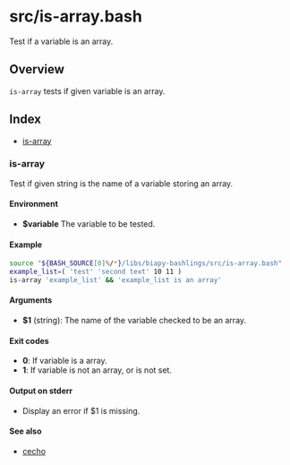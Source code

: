 # src/is-array.bash

Test if a variable is an array.

## Overview

`is-array` tests if given variable is an array.

## Index

* [is-array](#is-array)

### is-array

Test if given string is the name of a variable storing an array.

#### Environment

* **$variable** The variable to be tested.

#### Example

```bash
source "${BASH_SOURCE[0]%/*}/libs/biapy-bashlings/src/is-array.bash"
example_list=( 'test' 'second text' 10 11 )
is-array 'example_list' && 'example_list is an array'
```

#### Arguments

* **$1** (string): The name of the variable checked to be an array.

#### Exit codes

* **0**: If variable is a array.
* **1**: If variable is not an array, or is not set.

#### Output on stderr

* Display an error if $1 is missing.

#### See also

* [cecho](./cecho.md#cecho)

